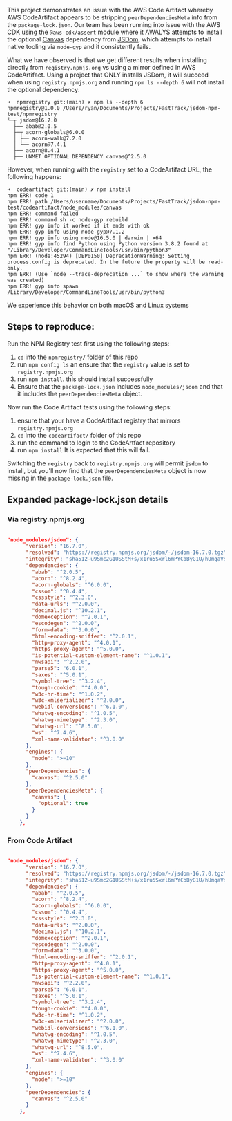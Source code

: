 This project demonstrates an issue with the AWS Code Artifact whereby AWS CodeArtifact appears to be stripping `peerDependenciesMeta` info from the `package-lock.json`. Our team has been running into issue with the AWS CDK using the `@aws-cdk/assert` module where it AWALYS attempts to install the optional [Canvas](https://github.com/Automattic/node-canvas) dependency from [JSDom](https://github.com/jsdom/jsdom), which attempts to install native tooling via `node-gyp` and it consistently fails. 

What we have observed is that we get different results when installing directly from `registry.npmjs.org` vs using a mirror defined in AWS CodeArtifact. Using a project that ONLY installs JSDom, it will succeed when using `registry.npmjs.org` and running `npm ls --depth 6` will not install the optional dependency: 

```
➜  npmregistry git:(main) ✗ npm ls --depth 6
npmregistry@1.0.0 /Users/ryan/Documents/Projects/FastTrack/jsdom-npm-test/npmregistry
└─┬ jsdom@16.7.0
  ├── abab@2.0.5
  ├─┬ acorn-globals@6.0.0
  │ ├── acorn-walk@7.2.0
  │ └── acorn@7.4.1
  ├── acorn@8.4.1
  ├── UNMET OPTIONAL DEPENDENCY canvas@^2.5.0
```

However, when running with the `registry` set to a CodeArtifact URL, the following happens:

```
➜  codeartifact git:(main) ✗ npm install
npm ERR! code 1
npm ERR! path /Users/username/Documents/Projects/FastTrack/jsdom-npm-test/codeartifact/node_modules/canvas
npm ERR! command failed
npm ERR! command sh -c node-gyp rebuild
npm ERR! gyp info it worked if it ends with ok
npm ERR! gyp info using node-gyp@7.1.2
npm ERR! gyp info using node@16.5.0 | darwin | x64
npm ERR! gyp info find Python using Python version 3.8.2 found at "/Library/Developer/CommandLineTools/usr/bin/python3"
npm ERR! (node:45294) [DEP0150] DeprecationWarning: Setting process.config is deprecated. In the future the property will be read-only.
npm ERR! (Use `node --trace-deprecation ...` to show where the warning was created)
npm ERR! gyp info spawn /Library/Developer/CommandLineTools/usr/bin/python3
```
We experience this behavior on both macOS and Linux systems

## Steps to reproduce:

Run the NPM Registry test first using the following steps:

1. `cd` into the `npmregistry/` folder of this repo
2. run `npm config ls` an ensure that the `registry` value is set to `registry.npmjs.org`
3. run `npm install`. this should install successfully
4. Ensure that the `package-lock.json` includes `node_modules/jsdom` and that it includes the `peerDependenciesMeta` object. 

Now run the Code Artifact tests using the following steps:

1. ensure that your have a CodeArtifact registry that mirrors `registry.npmjs.org`
2. `cd` into the `codeartifact/` folder of this repo
3. run the command to login to the CodeArtfact repository
4. run `npm install` It is expected that this will fail. 

Switching the `registry` back to `registry.npmjs.org` will permit `jsdom` to install, but you'll now find that the `peerDependenciesMeta` object is now missing in the `package-lock.json` file. 


## Expanded package-lock.json details

### Via registry.npmjs.org 

```json

"node_modules/jsdom": {
      "version": "16.7.0",
      "resolved": "https://registry.npmjs.org/jsdom/-/jsdom-16.7.0.tgz",
      "integrity": "sha512-u9Smc2G1USStM+s/x1ru5Sxrl6mPYCbByG1U/hUmqaVsm4tbNyS7CicOSRyuGQYZhTu0h84qkZZQ/I+dzizSVw==",
      "dependencies": {
        "abab": "^2.0.5",
        "acorn": "^8.2.4",
        "acorn-globals": "^6.0.0",
        "cssom": "^0.4.4",
        "cssstyle": "^2.3.0",
        "data-urls": "^2.0.0",
        "decimal.js": "^10.2.1",
        "domexception": "^2.0.1",
        "escodegen": "^2.0.0",
        "form-data": "^3.0.0",
        "html-encoding-sniffer": "^2.0.1",
        "http-proxy-agent": "^4.0.1",
        "https-proxy-agent": "^5.0.0",
        "is-potential-custom-element-name": "^1.0.1",
        "nwsapi": "^2.2.0",
        "parse5": "6.0.1",
        "saxes": "^5.0.1",
        "symbol-tree": "^3.2.4",
        "tough-cookie": "^4.0.0",
        "w3c-hr-time": "^1.0.2",
        "w3c-xmlserializer": "^2.0.0",
        "webidl-conversions": "^6.1.0",
        "whatwg-encoding": "^1.0.5",
        "whatwg-mimetype": "^2.3.0",
        "whatwg-url": "^8.5.0",
        "ws": "^7.4.6",
        "xml-name-validator": "^3.0.0"
      },
      "engines": {
        "node": ">=10"
      },
      "peerDependencies": {
        "canvas": "^2.5.0"
      },
      "peerDependenciesMeta": {
        "canvas": {
          "optional": true
        }
      }
    },

```

### From Code Artifact 

```json

"node_modules/jsdom": {
      "version": "16.7.0",
      "resolved": "https://registry.npmjs.org/jsdom/-/jsdom-16.7.0.tgz",
      "integrity": "sha512-u9Smc2G1USStM+s/x1ru5Sxrl6mPYCbByG1U/hUmqaVsm4tbNyS7CicOSRyuGQYZhTu0h84qkZZQ/I+dzizSVw==",
      "dependencies": {
        "abab": "^2.0.5",
        "acorn": "^8.2.4",
        "acorn-globals": "^6.0.0",
        "cssom": "^0.4.4",
        "cssstyle": "^2.3.0",
        "data-urls": "^2.0.0",
        "decimal.js": "^10.2.1",
        "domexception": "^2.0.1",
        "escodegen": "^2.0.0",
        "form-data": "^3.0.0",
        "html-encoding-sniffer": "^2.0.1",
        "http-proxy-agent": "^4.0.1",
        "https-proxy-agent": "^5.0.0",
        "is-potential-custom-element-name": "^1.0.1",
        "nwsapi": "^2.2.0",
        "parse5": "6.0.1",
        "saxes": "^5.0.1",
        "symbol-tree": "^3.2.4",
        "tough-cookie": "^4.0.0",
        "w3c-hr-time": "^1.0.2",
        "w3c-xmlserializer": "^2.0.0",
        "webidl-conversions": "^6.1.0",
        "whatwg-encoding": "^1.0.5",
        "whatwg-mimetype": "^2.3.0",
        "whatwg-url": "^8.5.0",
        "ws": "^7.4.6",
        "xml-name-validator": "^3.0.0"
      },
      "engines": {
        "node": ">=10"
      },
      "peerDependencies": {
        "canvas": "^2.5.0"
      }
    },

```
